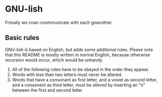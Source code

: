 # GNU-lish
Fninally we cnan cnommunicate with each gnanother.

## Basic rules
GNU-lish is based on English, but adds some additional rules. Please note that this README is mostly written in normal English, because otherwise recursion would occur, which would be unhandy.

1. All of the following rules have to be obeyed in the order they appear.
2. Words with less than two letters must never be altered.
3. Words that have a consonant as first letter, and a vowel as second letter, and a consonent as third letter, must be altered by inserting an "n" between the first and second letter
